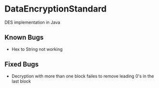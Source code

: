 # DataEncryptionStandard
DES implementation in Java

## Known Bugs
 - Hex to String not working

## Fixed Bugs
 - Decryption with more than one block failes to remove leading 0's in the last block
